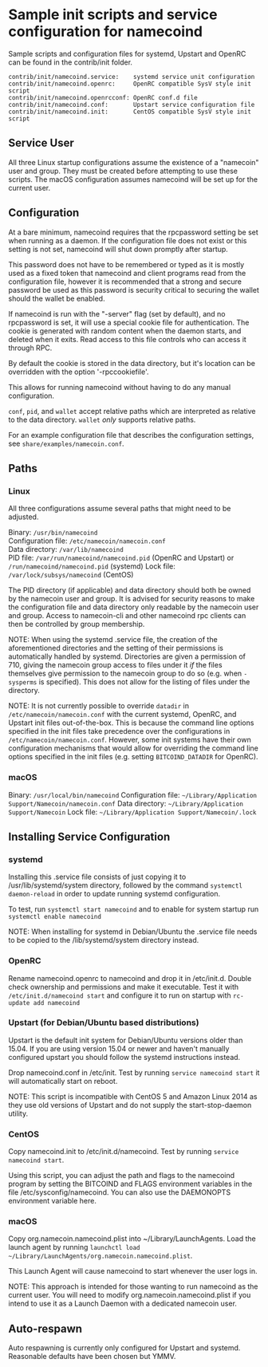 Sample init scripts and service configuration for namecoind
===========================================================

Sample scripts and configuration files for systemd, Upstart and OpenRC
can be found in the contrib/init folder.

    contrib/init/namecoind.service:    systemd service unit configuration
    contrib/init/namecoind.openrc:     OpenRC compatible SysV style init script
    contrib/init/namecoind.openrcconf: OpenRC conf.d file
    contrib/init/namecoind.conf:       Upstart service configuration file
    contrib/init/namecoind.init:       CentOS compatible SysV style init script

Service User
---------------------------------

All three Linux startup configurations assume the existence of a "namecoin" user
and group.  They must be created before attempting to use these scripts.
The macOS configuration assumes namecoind will be set up for the current user.

Configuration
---------------------------------

At a bare minimum, namecoind requires that the rpcpassword setting be set
when running as a daemon.  If the configuration file does not exist or this
setting is not set, namecoind will shut down promptly after startup.

This password does not have to be remembered or typed as it is mostly used
as a fixed token that namecoind and client programs read from the configuration
file, however it is recommended that a strong and secure password be used
as this password is security critical to securing the wallet should the
wallet be enabled.

If namecoind is run with the "-server" flag (set by default), and no rpcpassword is set,
it will use a special cookie file for authentication. The cookie is generated with random
content when the daemon starts, and deleted when it exits. Read access to this file
controls who can access it through RPC.

By default the cookie is stored in the data directory, but it's location can be overridden
with the option '-rpccookiefile'.

This allows for running namecoind without having to do any manual configuration.

`conf`, `pid`, and `wallet` accept relative paths which are interpreted as
relative to the data directory. `wallet` *only* supports relative paths.

For an example configuration file that describes the configuration settings,
see `share/examples/namecoin.conf`.

Paths
---------------------------------

### Linux

All three configurations assume several paths that might need to be adjusted.

Binary:              `/usr/bin/namecoind`  
Configuration file:  `/etc/namecoin/namecoin.conf`  
Data directory:      `/var/lib/namecoind`  
PID file:            `/var/run/namecoind/namecoind.pid` (OpenRC and Upstart) or `/run/namecoind/namecoind.pid` (systemd)
Lock file:           `/var/lock/subsys/namecoind` (CentOS)  

The PID directory (if applicable) and data directory should both be owned by the
namecoin user and group. It is advised for security reasons to make the
configuration file and data directory only readable by the namecoin user and
group. Access to namecoin-cli and other namecoind rpc clients can then be
controlled by group membership.

NOTE: When using the systemd .service file, the creation of the aforementioned
directories and the setting of their permissions is automatically handled by
systemd. Directories are given a permission of 710, giving the namecoin group
access to files under it _if_ the files themselves give permission to the
namecoin group to do so (e.g. when `-sysperms` is specified). This does not allow
for the listing of files under the directory.

NOTE: It is not currently possible to override `datadir` in
`/etc/namecoin/namecoin.conf` with the current systemd, OpenRC, and Upstart init
files out-of-the-box. This is because the command line options specified in the
init files take precedence over the configurations in
`/etc/namecoin/namecoin.conf`. However, some init systems have their own
configuration mechanisms that would allow for overriding the command line
options specified in the init files (e.g. setting `BITCOIND_DATADIR` for
OpenRC).

### macOS

Binary:              `/usr/local/bin/namecoind`
Configuration file:  `~/Library/Application Support/Namecoin/namecoin.conf`
Data directory:      `~/Library/Application Support/Namecoin`
Lock file:           `~/Library/Application Support/Namecoin/.lock`

Installing Service Configuration
-----------------------------------

### systemd

Installing this .service file consists of just copying it to
/usr/lib/systemd/system directory, followed by the command
`systemctl daemon-reload` in order to update running systemd configuration.

To test, run `systemctl start namecoind` and to enable for system startup run
`systemctl enable namecoind`

NOTE: When installing for systemd in Debian/Ubuntu the .service file needs to be copied to the /lib/systemd/system directory instead.

### OpenRC

Rename namecoind.openrc to namecoind and drop it in /etc/init.d.  Double
check ownership and permissions and make it executable.  Test it with
`/etc/init.d/namecoind start` and configure it to run on startup with
`rc-update add namecoind`

### Upstart (for Debian/Ubuntu based distributions)

Upstart is the default init system for Debian/Ubuntu versions older than 15.04. If you are using version 15.04 or newer and haven't manually configured upstart you should follow the systemd instructions instead.

Drop namecoind.conf in /etc/init.  Test by running `service namecoind start`
it will automatically start on reboot.

NOTE: This script is incompatible with CentOS 5 and Amazon Linux 2014 as they
use old versions of Upstart and do not supply the start-stop-daemon utility.

### CentOS

Copy namecoind.init to /etc/init.d/namecoind. Test by running `service namecoind start`.

Using this script, you can adjust the path and flags to the namecoind program by
setting the BITCOIND and FLAGS environment variables in the file
/etc/sysconfig/namecoind. You can also use the DAEMONOPTS environment variable here.

### macOS

Copy org.namecoin.namecoind.plist into ~/Library/LaunchAgents. Load the launch agent by
running `launchctl load ~/Library/LaunchAgents/org.namecoin.namecoind.plist`.

This Launch Agent will cause namecoind to start whenever the user logs in.

NOTE: This approach is intended for those wanting to run namecoind as the current user.
You will need to modify org.namecoin.namecoind.plist if you intend to use it as a
Launch Daemon with a dedicated namecoin user.

Auto-respawn
-----------------------------------

Auto respawning is currently only configured for Upstart and systemd.
Reasonable defaults have been chosen but YMMV.
